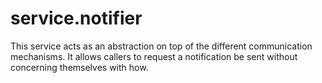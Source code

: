 # service.notifier
This service acts as an abstraction on top of the different communication 
mechanisms. It allows callers to request a notification be sent without 
concerning themselves with how.
